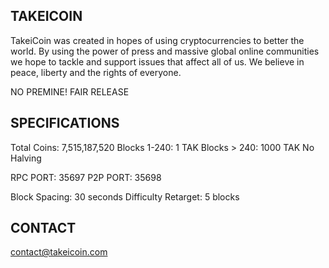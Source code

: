 TAKEICOIN
---------
TakeiCoin was created in hopes of using cryptocurrencies to better the world. By using the power of press and
massive global online communities we hope to tackle and support issues that affect all of us. We believe in 
peace, liberty and the rights of everyone.

NO PREMINE!  FAIR RELEASE

SPECIFICATIONS
--------------
Total Coins: 7,515,187,520
Blocks 1-240: 1 TAK 
Blocks > 240: 1000 TAK
No Halving

RPC PORT: 35697
P2P PORT: 35698

Block Spacing: 30 seconds
Difficulty Retarget: 5 blocks

CONTACT
-------
contact@takeicoin.com

